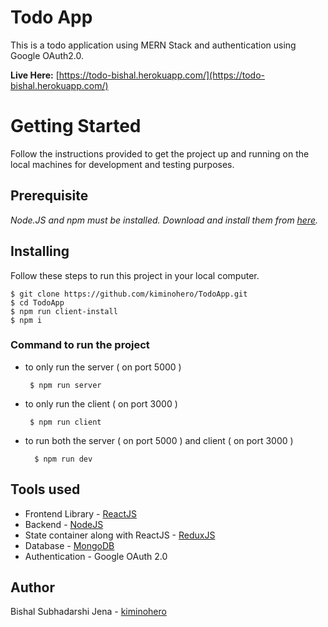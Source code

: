 # Todo App

This is a todo application using MERN Stack and authentication using Google OAuth2.0.

**Live Here:** [https://todo-bishal.herokuapp.com/](https://todo-bishal.herokuapp.com/)

# Getting Started

Follow the instructions provided to get the project up and running on the local machines for development and testing purposes.

## Prerequisite

_Node.JS and npm must be installed. Download and install them from  [here](https://nodejs.org/)._

##  Installing

Follow these steps to run this project in your local computer.

```
$ git clone https://github.com/kiminohero/TodoApp.git
$ cd TodoApp
$ npm run client-install
$ npm i
```

### Command to run the project

 - to only run the server  ( on port 5000 )
	
		$ npm run server
		
 - to only run the client ( on port 3000 )
	
		$ npm run client
	 
- to run both the server ( on port 5000 ) and client ( on port 3000 )
	
		$ npm run dev

## Tools used

- Frontend Library - [ReactJS](https://reactjs.org/)
- Backend - [NodeJS](https://nodejs.org/en/)
- State container along with ReactJS - [ReduxJS](https://redux.js.org/)
- Database - [MongoDB](https://www.mongodb.com/) 
- Authentication - Google OAuth 2.0

## Author

Bishal Subhadarshi Jena - [kiminohero](https://github.com/kiminohero)

